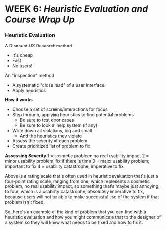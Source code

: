 # WEEK 6: _Heuristic Evaluation and Course Wrap Up_

### Heuristic Evaluation

A Discount UX Research method 
- It's cheap
- Fast 
- No users! 

An "inspection" method
- A systematic "close read" of a user interface
- Apply heuristics 

**How it works**
- Choose a set of screens/interactions for focus 
- Step through, applying heuristics to find potential problems 
    - Be sure to test error cases
    - Be sure to look at help system (if any)
- Write down all violations, big and small 
    - And the heuristics they violate 
- Assess the severity of each problem
- Create prioritized list of problem to fix

**Assessing Severity** 
1 = cosmetic problem: no real usability impact 
2 = minor usability problem; fix if there is time 
3 = major usability problem; important to  fix 
4 = usability catastrophe; imperative to fix

Above is a rating scale that's often used in heuristic evaluation that's just a four-point rating scale, ranging from one, which represents a cosmetic problem, no real usability impact, so something that's maybe just annoying, to four, which is a usability catastrophe, absolutely imperative to fix, because users will not be able to make successful use of the system if that problem isn't fixed.




So, here's an example of the kind of problem that you can find with a heuristic evaluation and how you might communicate that to the designer of a system so they will know what needs to be fixed and how to fix it.